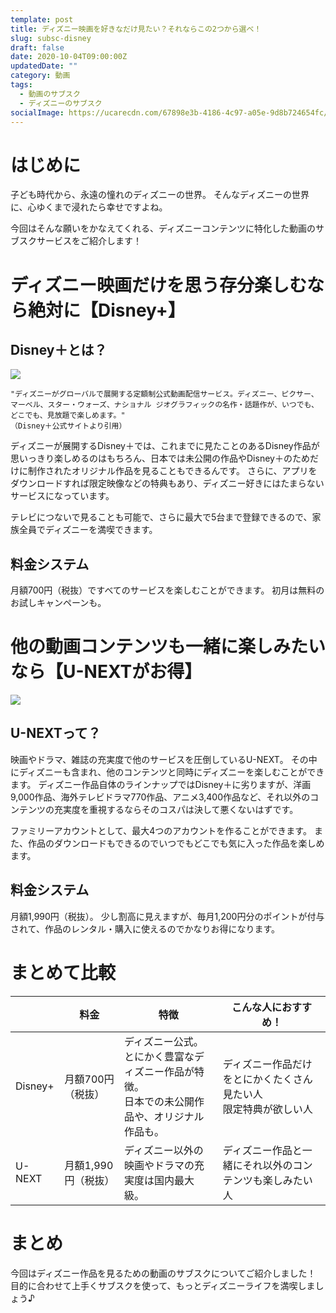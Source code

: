 ```yaml
---
template: post
title: ディズニー映画を好きなだけ見たい？それならこの2つから選べ！
slug: subsc-disney
draft: false
date: 2020-10-04T09:00:00Z
updatedDate: ""
category: 動画
tags:
  - 動画のサブスク
  - ディズニーのサブスク
socialImage: https://ucarecdn.com/67898e3b-4186-4c97-a05e-9d8b724654fc/
---
```


# はじめに

子ども時代から、永遠の憧れのディズニーの世界。
そんなディズニーの世界に、心ゆくまで浸れたら幸せですよね。

今回はそんな願いをかなえてくれる、ディズニーコンテンツに特化した動画のサブスクサービスをご紹介します！

# ディズニー映画だけを思う存分楽しむなら絶対に【Disney+】

## Disney＋とは？

![](https://ucarecdn.com/4321a5c1-838c-4e23-ad67-f1fa07562fc4/S__4202508.jpg)

```
"ディズニーがグローバルで展開する定額制公式動画配信サービス。ディズニー、ピクサー、マーベル、スター・ウォーズ、ナショナル ジオグラフィックの名作・話題作が、いつでも、どこでも、見放題で楽しめます。"
（Disney＋公式サイトより引用）
```
ディズニーが展開するDisney＋では、これまでに見たことのあるDisney作品が思いっきり楽しめるのはもちろん、日本では未公開の作品やDisney＋のためだけに制作されたオリジナル作品を見ることもできるんです。
さらに、アプリをダウンロードすれば限定映像などの特典もあり、ディズニー好きにはたまらないサービスになっています。

テレビにつないで見ることも可能で、さらに最大で5台まで登録できるので、家族全員でディズニーを満喫できます。

## 料金システム

月額700円（税抜）ですべてのサービスを楽しむことができます。
初月は無料のお試しキャンペーンも。


# 他の動画コンテンツも一緒に楽しみたいなら【U-NEXTがお得】

![](https://ucarecdn.com/b4ecd126-e7fe-4b72-ab5f-1970ec9841cf/)

## U-NEXTって？

映画やドラマ、雑誌の充実度で他のサービスを圧倒しているU-NEXT。
その中にディズニーも含まれ、他のコンテンツと同時にディズニーを楽しむことができます。
ディズニー作品自体のラインナップではDisney＋に劣りますが、洋画9,000作品、海外テレビドラマ770作品、アニメ3,400作品など、それ以外のコンテンツの充実度を重視するならそのコスパは決して悪くないはずです。

ファミリーアカウントとして、最大4つのアカウントを作ることができます。
また、作品のダウンロードもできるのでいつでもどこでも気に入った作品を楽しめます。

## 料金システム

月額1,990円（税抜）。
少し割高に見えますが、毎月1,200円分のポイントが付与されて、作品のレンタル・購入に使えるのでかなりお得になります。

# まとめて比較

|  | 料金 | 特徴 | こんな人におすすめ！ |
| --- | --- | --- | --- |
| Disney+ | 月額700円（税抜） | ディズニー公式。<br>とにかく豊富なディズニー作品が特徴。<br>日本での未公開作品や、オリジナル作品も。 | ディズニー作品だけをとにかくたくさん見たい人<br>限定特典が欲しい人 |
| U-NEXT | 月額1,990円（税抜） | ディズニー以外の映画やドラマの充実度は国内最大級。 | ディズニー作品と一緒にそれ以外のコンテンツも楽しみたい人 |

# まとめ
今回はディズニー作品を見るための動画のサブスクについてご紹介しました！
目的に合わせて上手くサブスクを使って、もっとディズニーライフを満喫しましょう♪


